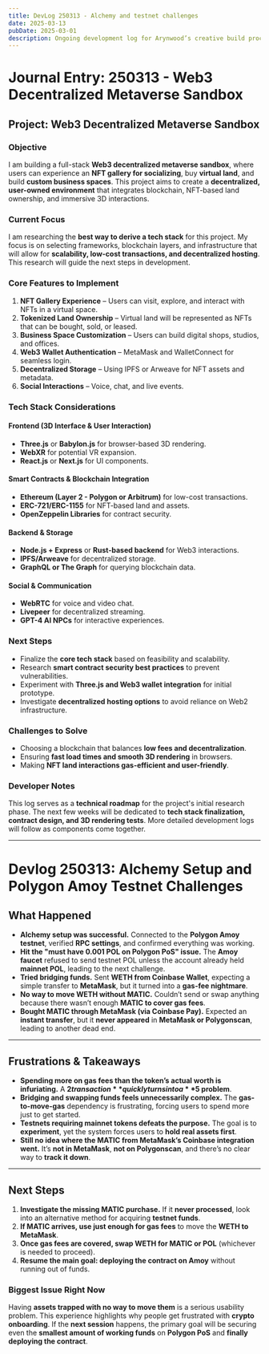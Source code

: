 ```yaml
---
title: DevLog 250313 - Alchemy and testnet challenges
date: 2025-03-13
pubDate: 2025-03-01
description: Ongoing development log for Arynwood’s creative build process.
---
```

# **Journal Entry: 250313 - Web3 Decentralized Metaverse Sandbox**

## **Project: Web3 Decentralized Metaverse Sandbox**

### **Objective**
I am building a full-stack **Web3 decentralized metaverse sandbox**, where users can experience an **NFT gallery for socializing**, buy **virtual land**, and build **custom business spaces**. This project aims to create a **decentralized, user-owned environment** that integrates blockchain, NFT-based land ownership, and immersive 3D interactions.

### **Current Focus**
I am researching the **best way to derive a tech stack** for this project. My focus is on selecting frameworks, blockchain layers, and infrastructure that will allow for **scalability, low-cost transactions, and decentralized hosting**. This research will guide the next steps in development.

### **Core Features to Implement**
1. **NFT Gallery Experience** – Users can visit, explore, and interact with NFTs in a virtual space.
2. **Tokenized Land Ownership** – Virtual land will be represented as NFTs that can be bought, sold, or leased.
3. **Business Space Customization** – Users can build digital shops, studios, and offices.
4. **Web3 Wallet Authentication** – MetaMask and WalletConnect for seamless login.
5. **Decentralized Storage** – Using IPFS or Arweave for NFT assets and metadata.
6. **Social Interactions** – Voice, chat, and live events.

### **Tech Stack Considerations**
#### **Frontend (3D Interface & User Interaction)**
- **Three.js** or **Babylon.js** for browser-based 3D rendering.
- **WebXR** for potential VR expansion.
- **React.js** or **Next.js** for UI components.

#### **Smart Contracts & Blockchain Integration**
- **Ethereum (Layer 2 - Polygon or Arbitrum)** for low-cost transactions.
- **ERC-721/ERC-1155** for NFT-based land and assets.
- **OpenZeppelin Libraries** for contract security.

#### **Backend & Storage**
- **Node.js + Express** or **Rust-based backend** for Web3 interactions.
- **IPFS/Arweave** for decentralized storage.
- **GraphQL or The Graph** for querying blockchain data.

#### **Social & Communication**
- **WebRTC** for voice and video chat.
- **Livepeer** for decentralized streaming.
- **GPT-4 AI NPCs** for interactive experiences.

### **Next Steps**
- Finalize the **core tech stack** based on feasibility and scalability.
- Research **smart contract security best practices** to prevent vulnerabilities.
- Experiment with **Three.js and Web3 wallet integration** for initial prototype.
- Investigate **decentralized hosting options** to avoid reliance on Web2 infrastructure.

### **Challenges to Solve**
- Choosing a blockchain that balances **low fees and decentralization**.
- Ensuring **fast load times and smooth 3D rendering** in browsers.
- Making **NFT land interactions gas-efficient and user-friendly**.

### **Developer Notes**
This log serves as a **technical roadmap** for the project's initial research phase. The next few weeks will be dedicated to **tech stack finalization, contract design, and 3D rendering tests**. More detailed development logs will follow as components come together.

---

# **Devlog 250313: Alchemy Setup and Polygon Amoy Testnet Challenges**  

## **What Happened**  

- **Alchemy setup was successful.** Connected to the **Polygon Amoy testnet**, verified **RPC settings**, and confirmed everything was working.  
- **Hit the "must have 0.001 POL on Polygon PoS" issue.** The **Amoy faucet** refused to send testnet POL unless the account already held **mainnet POL**, leading to the next challenge.  
- **Tried bridging funds.** Sent **WETH from Coinbase Wallet**, expecting a simple transfer to **MetaMask**, but it turned into a **gas-fee nightmare**.  
- **No way to move WETH without MATIC.** Couldn’t send or swap anything because there wasn’t enough **MATIC to cover gas fees**.  
- **Bought MATIC through MetaMask (via Coinbase Pay).** Expected an **instant transfer**, but it **never appeared** in **MetaMask or Polygonscan**, leading to another dead end.  

---

## **Frustrations & Takeaways**  

- **Spending more on gas fees than the token’s actual worth is infuriating.** A **$2 transaction** quickly turns into a **$5 problem**.  
- **Bridging and swapping funds feels unnecessarily complex.** The **gas-to-move-gas** dependency is frustrating, forcing users to spend more just to get started.  
- **Testnets requiring mainnet tokens defeats the purpose.** The goal is to **experiment**, yet the system forces users to **hold real assets first**.  
- **Still no idea where the MATIC from MetaMask’s Coinbase integration went.** It’s **not in MetaMask**, **not on Polygonscan**, and there’s no clear way to **track it down**.  

---

## **Next Steps**  

1. **Investigate the missing MATIC purchase.** If it **never processed**, look into an alternative method for acquiring **testnet funds**.  
2. **If MATIC arrives, use just enough for gas fees** to move the **WETH to MetaMask**.  
3. **Once gas fees are covered, swap WETH for MATIC or POL** (whichever is needed to proceed).  
4. **Resume the main goal: deploying the contract on Amoy** without running out of funds.  

### **Biggest Issue Right Now**  
Having **assets trapped with no way to move them** is a serious usability problem. This experience highlights why people get frustrated with **crypto onboarding**. If the **next session** happens, the primary goal will be securing even the **smallest amount of working funds** on **Polygon PoS** and **finally deploying the contract**.  

